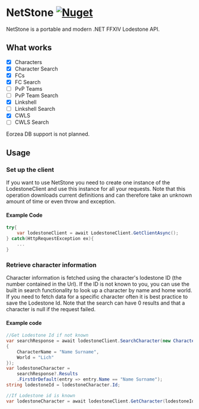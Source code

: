 # NetStone [![Nuget](https://img.shields.io/nuget/v/NetStone)](https://www.nuget.org/packages/NetStone)

NetStone is a portable and modern .NET FFXIV Lodestone API.

## What works

- [x] Characters
- [x] Character Search
- [x] FCs
- [x] FC Search
- [ ] PvP Teams
- [ ] PvP Team Search
- [x] Linkshell
- [ ] Linkshell Search
- [x] CWLS
- [ ] CWLS Search

Eorzea DB support is not planned.

## Usage

### Set up the client
If you want to use NetStone you need to create one instance of the LodestoneClient and use this instance for all your requests.
Note that this operation downloads current definitions and can therefore take an unknown amount of time or even throw and exception.

#### Example Code

```C#
try{
	var lodestoneClient = await LodestoneClient.GetClientAsync();
} catch(HttpRequestException ex){
	...
}
```

### Retrieve character information
Character information is fetched using the character's lodestone ID (the number contained in the Url).
If the ID is not known to you, you can use the built in search functionality to look up a character by name and home world.
If you need to fetch data for a specific character often it is best practice to save the Lodestone Id.
Note that the search can have 0 results and that a character is null if the request failed.
#### Example code
```C#
//Get Lodestone Id if not known
var searchResponse = await lodestoneClient.SearchCharacter(new CharacterSearchQuery()
{
    CharacterName = "Name Surname",
    World = "Lich"
});
var lodestoneCharacter = 
	searchResponse?.Results
	.FirstOrDefault(entry => entry.Name == "Name Surname");
string lodestoneId = lodestoneCharacter.Id;

//If Lodestone id is known
var lodestoneCharacter = await lodestoneClient.GetCharacter(lodestoneId);

```